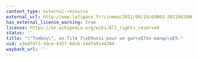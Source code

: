 ```yaml
---
content_type: external-resource
external_url: http://www.lefigaro.fr/cinema/2011/04/19/03002-20110419ARTFIG00377--tomboy-un-film-reussi-pour-un-garcon-manque.php
has_external_license_warning: true
license: https://en.wikipedia.org/wiki/All_rights_reserved
status: ''
title: "\"Tomboy\", un film f\xE9ussi pour un gar\xE7on manqu\xE9."
uid: e3edfd73-3dce-4357-8dcb-14d7a9144204
wayback_url: ''
---
```

